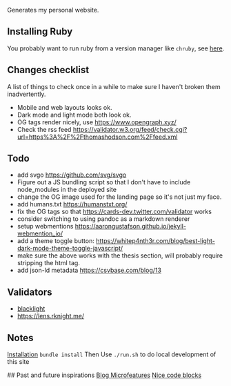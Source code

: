 Generates my personal website.

## Installing Ruby
You probably want to run ruby from a version manager like `chruby`, see [here](https://jekyllrb.com/docs/installation/macos/).

## Changes checklist
A list of things to check once in a while to make sure I haven't broken them inadvertently.
- Mobile and web layouts looks ok.
- Dark mode and light mode both look ok.
- OG tags render nicely, use https://www.opengraph.xyz/
- Check the rss feed https://validator.w3.org/feed/check.cgi?url=https%3A%2F%2Fthomashodson.com%2Ffeed.xml

## Todo
  - add svgo https://github.com/svg/svgo 
  - Figure out a JS bundling script so that I don't have to include node_modules in the deployed site 
  - change the OG image used for the landing page so it's not just my face.
  - add humans.txt https://humanstxt.org/
  - fix the OG tags so that https://cards-dev.twitter.com/validator works
  - consider switching to using pandoc as a markdown renderer
  - setup webmentions https://aarongustafson.github.io/jekyll-webmention_io/
  - add a theme toggle button: https://whitep4nth3r.com/blog/best-light-dark-mode-theme-toggle-javascript/
  - make sure the above works with the thesis section, will probably require stripping the html tag.
  - add json-ld metadata https://csvbase.com/blog/13

## Validators
  - [blacklight](https://themarkup.org/blacklight)
  - https://lens.rknight.me/

## Notes
[Installation](https://jekyllrb.com/docs/installation/macos/)
`bundle install`
Then
Use `./run.sh` to do local development of this site

## Past and future inspirations 
[Blog Microfeatures](https://danilafe.com/blog/blog_microfeatures/)
[Nice code blocks](https://staniks.github.io/articles/serious-engine-networking-analysis#overview)